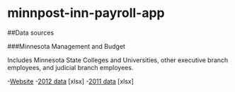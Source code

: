 minnpost-inn-payroll-app
========================

##Data sources

###Minnesota Management and Budget

Includes Minnesota State Colleges and Universities, other executive branch employees, and judicial branch employees.

-[Website]("http://www.beta.mmb.state.mn.us/salary-data")
-[2012 data]("http://www.beta.mmb.state.mn.us/data/media/excel2012.xlsx") [xlsx]
-[2011 data]("http://www.beta.mmb.state.mn.us/data/media/excel2011.xlsx") [xlsx]